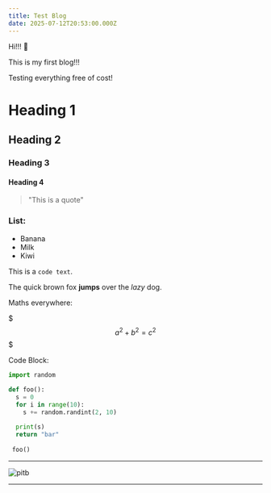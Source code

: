 ```yaml
---
title: Test Blog
date: 2025-07-12T20:53:00.000Z
---
```

Hi!!! 👋

This is my first blog!!!

Testing everything free of cost!

# Heading 1

## Heading 2

### Heading 3

#### Heading 4

> "This is a quote"

### List:

* Banana
* Milk
* Kiwi

This is a `code text`.

The quick brown fox **jumps** over the *lazy* dog.

Maths everywhere: 

$$$
a^2 + b^2 = c^2 
$$$

Code Block:

```python
import random

def foo():
  s = 0
  for i in range(10):
    s += random.randint(2, 10)
  
  print(s)
  return "bar"
 
 foo()
```

- - -

![pitb](/uploads/puss-in-boots-the-last-wish-wolf-hd-wallpaper-uhdpaper.com-375-0-i.jpg "fav wall")

- - -
